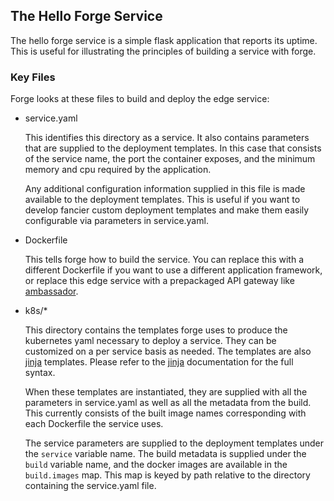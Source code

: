 ## The Hello Forge Service

The hello forge service is a simple flask application that reports its
uptime. This is useful for illustrating the principles of building a
service with forge.

### Key Files

Forge looks at these files to build and deploy the edge service:

 - service.yaml

   This identifies this directory as a service. It also contains
   parameters that are supplied to the deployment templates. In this
   case that consists of the service name, the port the container
   exposes, and the minimum memory and cpu required by the
   application.

   Any additional configuration information supplied in this file is
   made available to the deployment templates. This is useful if you
   want to develop fancier custom deployment templates and make them
   easily configurable via parameters in service.yaml.

 - Dockerfile

   This tells forge how to build the service. You can replace this
   with a different Dockerfile if you want to use a different
   application framework, or replace this edge service with a
   prepackaged API gateway like [ambassador](getambassador.io).

 - k8s/*

   This directory contains the templates forge uses to produce the
   kubernetes yaml necessary to deploy a service. They can be
   customized on a per service basis as needed. The templates are also
   [jinja](http://jinja.pocoo.org/docs/2.9/templates/)
   templates. Please refer to the
   [jinja](http://jinja.pocoo.org/docs/2.9/templates/) documentation
   for the full syntax.

   When these templates are instantiated, they are supplied with all
   the parameters in service.yaml as well as all the metadata from the
   build.  This currently consists of the built image names
   corresponding with each Dockerfile the service uses.

   The service parameters are supplied to the deployment templates
   under the `service` variable name. The build metadata is supplied
   under the `build` variable name, and the docker images are
   available in the `build.images` map. This map is keyed by path
   relative to the directory containing the service.yaml file.
